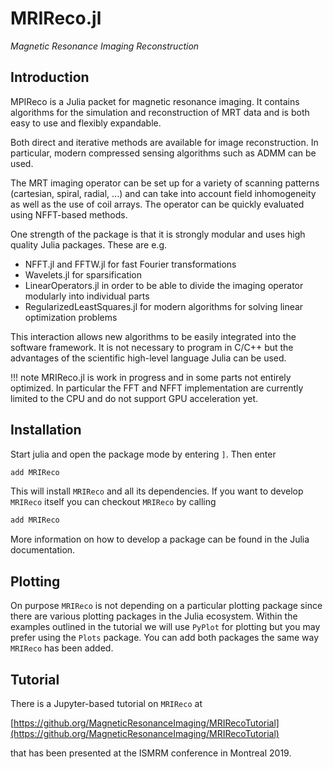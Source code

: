 # MRIReco.jl

*Magnetic Resonance Imaging Reconstruction*

## Introduction

MPIReco is a Julia packet for magnetic resonance imaging. It contains algorithms for the simulation and reconstruction of MRT data and is both easy to use and flexibly expandable.

Both direct and iterative methods are available for image reconstruction. In particular, modern compressed sensing algorithms such as ADMM can be used.

The MRT imaging operator can be set up for a variety of scanning patterns (cartesian, spiral, radial, ...) and can take into account field inhomogeneity as well as the use of coil arrays. The operator can be quickly evaluated using NFFT-based methods.

One strength of the package is that it is strongly modular and uses high quality Julia packages. These are e.g.
 * NFFT.jl and FFTW.jl for fast Fourier transformations
 * Wavelets.jl for sparsification
 * LinearOperators.jl in order to be able to divide the imaging operator modularly into individual parts
 * RegularizedLeastSquares.jl for modern algorithms for solving linear optimization problems

This interaction allows new algorithms to be easily integrated into the software framework. It is not necessary to program in C/C++ but the advantages of the scientific high-level language Julia can be used.

!!! note
    MRIReco.jl is work in progress and in some parts not entirely optimized. In particular the FFT and NFFT implementation are currently limited to the CPU and do not support
    GPU acceleration yet.

## Installation

Start julia and open the package mode by entering `]`. Then enter
```julia
add MRIReco
```
This will install `MRIReco` and all its dependencies. If you want to develop
`MRIReco` itself you can checkout `MRIReco` by calling
```julia
add MRIReco
```
More information on how to develop a package can be found in the Julia documentation.

## Plotting

On purpose `MRIReco` is not depending on a particular plotting package since there
are various plotting packages in the Julia ecosystem. Within the examples outlined
in the tutorial we will use `PyPlot` for plotting but you may prefer using
the `Plots` package. You can add both packages the same way
`MRIReco` has been added.

## Tutorial

There is a Jupyter-based tutorial on `MRIReco` at

[https://github.org/MagneticResonanceImaging/MRIRecoTutorial](https://github.org/MagneticResonanceImaging/MRIRecoTutorial)

that has been presented at the ISMRM conference in Montreal 2019.
